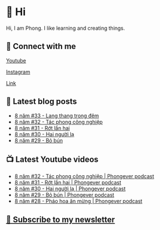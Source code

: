 # 👋 Hi

Hi, I am Phong. I like learning and creating things.

## 🔗 Connect with me
[Youtube](https://www.youtube.com/@phongever "Youtube")

[Instagram](https://www.instagram.com/phongever "Instagram")

[Link](https://beacons.ai/phongever "Link")

## 📝 Latest blog posts

<!-- BLOG-POST-LIST:START -->
- [8 năm #33 - Lang thang trong đêm](https://phongever.substack.com/p/8-nam-33-lang-thang-trong-em)
- [8 năm #32 - Tác phong công nghiệp](https://phongever.substack.com/p/8-nam-32-tac-phong-cong-nghiep)
- [8 năm #31 - Rớt lần hai](https://phongever.substack.com/p/8-nam-31-rot-lan-hai)
- [8 năm #30 - Hai người lạ](https://phongever.substack.com/p/8-nam-30-hai-nguoi-la)
- [8 năm #29 - Bỏ bún](https://phongever.substack.com/p/8-nam-29-bo-bun)
<!-- BLOG-POST-LIST:END -->

## 📺 Latest Youtube videos

<!-- YOUTUBE-VIDEO-LIST:START -->
- [8 năm #32 - Tác phong công nghiệp | Phongever podcast](https://www.youtube.com/watch?v=UtwTU4odEIw)
- [8 năm #31 - Rớt lần hai | Phongever podcast](https://www.youtube.com/watch?v=NlrY7vuto60)
- [8 năm #30 - Hai người lạ | Phongever podcast](https://www.youtube.com/watch?v=pizj1huZ5jU)
- [8 năm #29 - Bỏ bún | Phongever podcast](https://www.youtube.com/watch?v=XmVZkud7hT4)
- [8 năm #28 - Pháo hoa ăn mừng | Phongever podcast](https://www.youtube.com/watch?v=etSw-3P9Bo0)
<!-- YOUTUBE-VIDEO-LIST:END -->

## [💌 Subscribe to my newsletter](https://phongever.substack.com/)
